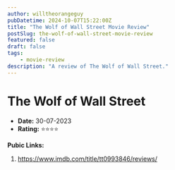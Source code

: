 ```yaml
---
author: willtheorangeguy
pubDatetime: 2024-10-07T15:22:00Z
title: "The Wolf of Wall Street Movie Review"
postSlug: the-wolf-of-wall-street-movie-review
featured: false
draft: false
tags:
    - movie-review
description: "A review of The Wolf of Wall Street."
---
```


# The Wolf of Wall Street

- **Date:** 30-07-2023
- **Rating:** ⭐⭐⭐⭐

**Pubic Links:**

1. https://www.imdb.com/title/tt0993846/reviews/
